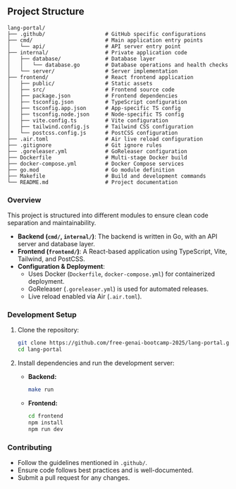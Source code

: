 ## Project Structure

```
lang-portal/
├── .github/                   # GitHub specific configurations
├── cmd/                       # Main application entry points
│   └── api/                   # API server entry point
├── internal/                  # Private application code
│   ├── database/              # Database layer
│   │   └── database.go        # Database operations and health checks
│   └── server/                # Server implementation
├── frontend/                  # React frontend application
│   ├── public/                # Static assets
│   ├── src/                   # Frontend source code
│   ├── package.json           # Frontend dependencies
│   ├── tsconfig.json          # TypeScript configuration
│   ├── tsconfig.app.json      # App-specific TS config
│   ├── tsconfig.node.json     # Node-specific TS config
│   ├── vite.config.ts         # Vite configuration
│   ├── tailwind.config.js     # Tailwind CSS configuration
│   └── postcss.config.js      # PostCSS configuration
├── .air.toml                  # Air live reload configuration
├── .gitignore                 # Git ignore rules
├── .goreleaser.yml            # GoReleaser configuration
├── Dockerfile                 # Multi-stage Docker build
├── docker-compose.yml         # Docker Compose services
├── go.mod                     # Go module definition
├── Makefile                   # Build and development commands
└── README.md                  # Project documentation
```

### Overview
This project is structured into different modules to ensure clean code separation and maintainability.

- **Backend (`cmd/`, `internal/`)**: The backend is written in Go, with an API server and database layer.
- **Frontend (`frontend/`)**: A React-based application using TypeScript, Vite, Tailwind, and PostCSS.
- **Configuration & Deployment**:
  - Uses Docker (`Dockerfile`, `docker-compose.yml`) for containerized deployment.
  - GoReleaser (`.goreleaser.yml`) is used for automated releases.
  - Live reload enabled via Air (`.air.toml`).

### Development Setup
1. Clone the repository:
   ```sh
   git clone https://github.com/free-genai-bootcamp-2025/lang-portal.git
   cd lang-portal
   ```

2. Install dependencies and run the development server:
   - **Backend:**
     ```sh
     make run
     ```
   - **Frontend:**
     ```sh
     cd frontend
     npm install
     npm run dev
     ```

### Contributing
- Follow the guidelines mentioned in `.github/`.
- Ensure code follows best practices and is well-documented.
- Submit a pull request for any changes.


